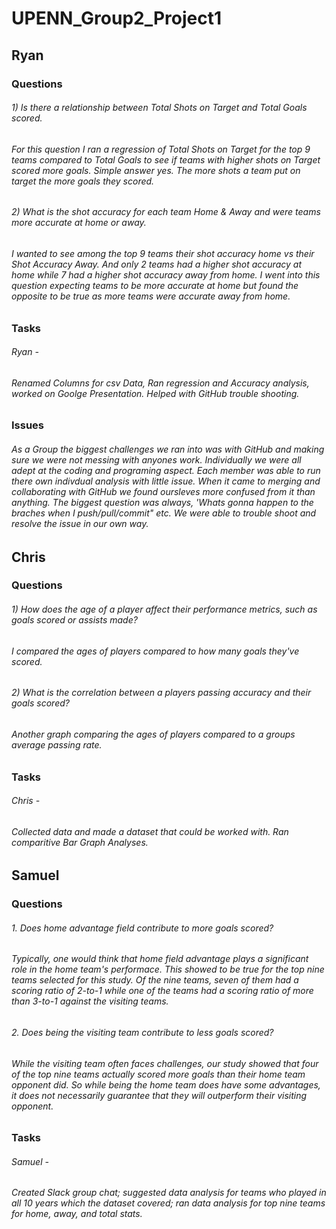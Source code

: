 # UPENN_Group2_Project1

## Ryan

### Questions
###### 1) Is there a relationship between Total Shots on Target and Total Goals scored.
######    For this question I ran a regression of Total Shots on Target for the top 9 teams compared to Total Goals to see if teams with higher shots on Target scored more  goals. Simple answer yes. The more shots a team put on target the more goals they scored.


###### 2) What is the shot accuracy for each team Home & Away and were teams more accurate at home or away.
######    I wanted to see among the top 9 teams their shot accuracy home vs their Shot Accuracy Away. And only 2 teams had a higher shot accuracy at home while 7 had a  higher             shot accuracy away from home. I went into this question expecting teams to be more accurate at home but found the opposite to be true as more teams were accurate away           from home.
### Tasks
######  Ryan - 
######  Renamed Columns for csv Data, Ran regression and Accuracy analysis, worked on Goolge Presentation. Helped with GitHub trouble shooting.

### Issues
###### As a Group the biggest challenges we ran into was with GitHub and making sure we were not messing with anyones work. Individually we were all adept at the coding and programing aspect. Each member was able to run there own indivdual analysis with little issue. When it came to merging and collaborating with GitHub we found oursleves more confused from it than anything. The biggest question was always, 'Whats gonna happen to the braches when I push/pull/commit" etc. We were able to trouble shoot and resolve the issue in our own way.  


## Chris

### Questions
###### 1)   How does the age of a player affect their performance metrics, such as goals scored or assists made?
######      I compared the ages of players compared to how many goals they've scored.


###### 2)   What is the correlation between a players passing accuracy and their goals scored?
######      Another graph comparing the ages of players compared to a groups average passing rate.

### Tasks
###### Chris -
###### Collected data and made a dataset that could be worked with. Ran comparitive Bar Graph Analyses.

## Samuel

### Questions
###### 1. Does home advantage field contribute to more goals scored?
######    Typically, one would think that home field advantage plays a significant role in the home team's performace. This showed to be true for the top nine teams selected for this study. Of the nine teams, seven of them had a scoring ratio of 2-to-1 while one of the teams had a scoring ratio of more than 3-to-1 against the visiting teams.

###### 2. Does being the visiting team contribute to less goals scored?
######    While the visiting team often faces challenges, our study showed that four of the top nine teams actually scored more goals than their home team opponent did. So while being the home team does have some advantages, it does not necessarily guarantee that they will outperform their visiting opponent.

### Tasks
###### Samuel -
###### Created Slack group chat; suggested data analysis for teams who played in all 10 years which the dataset covered; ran data analysis for top nine teams for home, away, and total stats.
